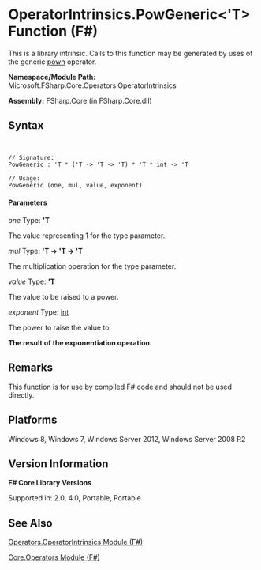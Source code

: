 # OperatorIntrinsics.PowGeneric<'T> Function (F#)

This is a library intrinsic. Calls to this function may be generated by uses of the generic [pown](http://msdn.microsoft.com/en-us/library/c6163b1d-a8f9-4a87-8704-f34d8b2918ff) operator.

**Namespace/Module Path:** Microsoft.FSharp.Core.Operators.OperatorIntrinsics

**Assembly:** FSharp.Core (in FSharp.Core.dll)


## Syntax


```


// Signature:
PowGeneric : 'T * ('T -> 'T -> 'T) * 'T * int -> 'T

// Usage:
PowGeneric (one, mul, value, exponent)

```



#### Parameters
*one*
Type: **'T**


The value representing 1 for the type parameter.


*mul*
Type: **'T -&gt; 'T -&gt; 'T**


The multiplication operation for the type parameter.


*value*
Type: **'T**


The value to be raised to a power.


*exponent*
Type: [int](http://msdn.microsoft.com/en-us/library/025d5455-3622-4ea5-9573-3ecbd4ee1375)


The power to raise the value to.



**The result of the exponentiation operation.**
## Remarks
This function is for use by compiled F# code and should not be used directly.


## Platforms
Windows 8, Windows 7, Windows Server 2012, Windows Server 2008 R2


## Version Information
**F# Core Library Versions**

Supported in: 2.0, 4.0, Portable, Portable




## See Also
[Operators.OperatorIntrinsics Module &#40;F&#35;&#41;](Operators.OperatorIntrinsics-Module-%28FSharp%29.md)

[Core.Operators Module &#40;F&#35;&#41;](Core.Operators-Module-%28FSharp%29.md)

